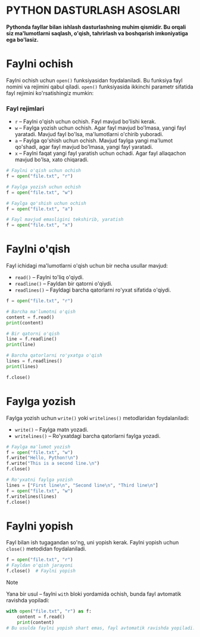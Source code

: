# PYTHON DASTURLASH ASOSLARI

**Pythonda fayllar bilan ishlash dasturlashning muhim qismidir. Bu orqali siz ma'lumotlarni saqlash, o'qish, tahrirlash va boshqarish imkoniyatiga ega bo'lasiz.**

# Faylni ochish

Faylni ochish uchun `open()` funksiyasidan foydalaniladi. Bu funksiya fayl nomini va rejimini qabul qiladi. `open()` funksiyasida ikkinchi parametr sifatida fayl rejimini ko'rsatishingiz mumkin:

### Fayl rejimlari

- `r` – Faylni o'qish uchun ochish. Fayl mavjud bo'lishi kerak.
- `w` – Faylga yozish uchun ochish. Agar fayl mavjud bo'lmasa, yangi fayl yaratadi. Mavjud fayl bo'lsa, ma'lumotlarni o'chirib yuboradi.
- `a` – Faylga qo'shish uchun ochish. Mavjud faylga yangi ma'lumot qo'shadi, agar fayl mavjud bo'lmasa, yangi fayl yaratadi.
- `x` – Faylni faqat yangi fayl yaratish uchun ochadi. Agar fayl allaqachon mavjud bo'lsa, xato chiqaradi.

```python
# Faylni o'qish uchun ochish
f = open("file.txt", "r")

# Faylga yozish uchun ochish
f = open("file.txt", "w")

# Faylga qo'shish uchun ochish
f = open("file.txt", "a")

# Fayl mavjud emasligini tekshirib, yaratish
f = open("file.txt", "x")
```

# Faylni o'qish

Fayl ichidagi ma'lumotlarni o'qish uchun bir necha usullar mavjud:
- `read()` – Faylni to'liq o'qiydi.
- `readline()` – Fayldan bir qatorni o'qiydi.
- `readlines()` – Fayldagi barcha qatorlarni ro'yxat sifatida o'qiydi.

```python
f = open("file.txt", "r")

# Barcha ma'lumotni o'qish
content = f.read()
print(content)

# Bir qatorni o'qish
line = f.readline()
print(line)

# Barcha qatorlarni ro'yxatga o'qish
lines = f.readlines()
print(lines)

f.close()
```

# Faylga yozish

Faylga yozish uchun `write()` yoki `writelines()` metodlaridan foydalaniladi:
- `write()` – Faylga matn yozadi.
- `writelines()` – Ro'yxatdagi barcha qatorlarni faylga yozadi.

```python
# Faylga ma'lumot yozish
f = open("file.txt", "w")
f.write("Hello, Python!\n")
f.write("This is a second line.\n")
f.close()

# Ro'yxatni faylga yozish
lines = ["First line\n", "Second line\n", "Third line\n"]
f = open("file.txt", "w")
f.writelines(lines)
f.close()
```

# Faylni yopish

Fayl bilan ish tugagandan so'ng, uni yopish kerak. Faylni yopish uchun `close()` metodidan foydalaniladi.
```python
f = open("file.txt", "r")
# Fayldan o'qish jarayoni
f.close()  # Faylni yopish
```

> [!NOTE]
> Yana bir usul – faylni `with` bloki yordamida ochish, bunda fayl avtomatik ravishda yopiladi:
```python
with open("file.txt", "r") as f:
    content = f.read()
    print(content)
# Bu usulda faylni yopish shart emas, fayl avtomatik ravishda yopiladi.
```

